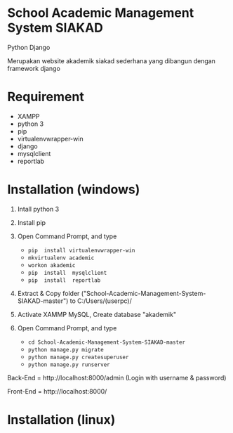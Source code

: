 # School Academic Management System SIAKAD 

Python Django

Merupakan website akademik siakad sederhana yang dibangun dengan framework django


# Requirement
* XAMPP
* python 3
* pip
* virtualenvwrapper-win
* django
* mysqlclient
* reportlab


# Installation (windows)
1. Intall python 3
2. Install pip
3. Open Command Prompt, and type
  
	* `pip  install virtualenvwrapper-win`
	* `mkvirtualenv academic`
	* `workon akademic`
	* `pip  install  mysqlclient`
	* `pip  install  reportlab`

4. Extract & Copy folder ("School-Academic-Management-System-SIAKAD-master") to C:/Users/(userpc)/
5. Activate XAMMP MySQL, Create database "akademik" 
6. Open Command Prompt, and type
 
	* `cd School-Academic-Management-System-SIAKAD-master`
	* `python manage.py migrate`
	* `python manage.py createsuperuser`
	* `python manage.py runserver`

Back-End = http://localhost:8000/admin (Login with username & password)

Front-End = http://localhost:8000/


# Installation (linux)
